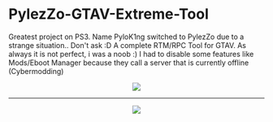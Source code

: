 # PylezZo-GTAV-Extreme-Tool

Greatest project on PS3.
Name PyloK1ng switched to PylezZo due to a strange situation.. Don't ask :D
A complete RTM/RPC Tool for GTAV. As always it is not perfect, i was a noob :) I had to disable some features like Mods/Eboot Manager because they call a server that is currently offline (Cybermodding)

<center>
<img src="https://www.lizsrv.altervista.org/image.php?di=EM86">
<hr>
<img src="https://www.lizsrv.altervista.org/image.php?di=1VI5">
</center>
